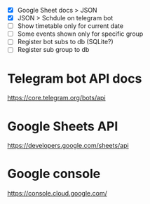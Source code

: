 - [x] Google Sheet docs > JSON
- [x] JSON > Schdule on telegram bot
- [ ] Show timetable only for current date
- [ ] Some events shown only for specific group
- [ ] Register bot subs to db (SQLite?)
- [ ] Register sub group to db

# Telegram bot API docs

https://core.telegram.org/bots/api

# Google Sheets API

https://developers.google.com/sheets/api

# Google console

https://console.cloud.google.com/
